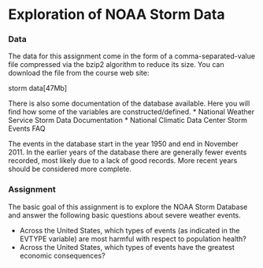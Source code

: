 # Exploration of NOAA Storm Data

### Data
The data for this assignment come in the form of a comma-separated-value file compressed via the bzip2 algorithm to reduce its size. You can download the file from the course web site:

storm data[47Mb]

There is also some documentation of the database available. Here you will find how some of the variables are constructed/defined. * National Weather Service Storm Data Documentation * National Climatic Data Center Storm Events FAQ

The events in the database start in the year 1950 and end in November 2011. In the earlier years of the database there are generally fewer events recorded, most likely due to a lack of good records. More recent years should be considered more complete.

### Assignment
The basic goal of this assignment is to explore the NOAA Storm Database and answer the following basic questions about severe weather events.

* Across the United States, which types of events (as indicated in the EVTYPE variable) are    most harmful with respect to population health?
*  Across the United States, which types of events have the greatest economic consequences?
